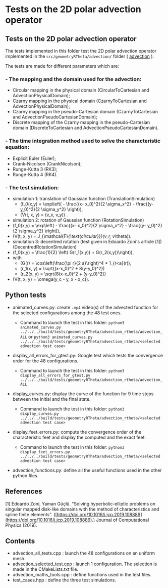 # Tests on the 2D polar advection operator
 
## Tests on the 2D polar advection operator

The tests implemented in this folder test the 2D polar advection operator implemented in the `src/geometryRTheta/advection/` folder 
( [advection](./../../../src/geometryRTheta/advection/README.md) ).

The tests are made for different parameters which are:

### - The mapping and the domain used for the advection: 
 - Circular mapping in the physical domain (CircularToCartesian and AdvectionPhysicalDomain); 
 - Czarny mapping in the physical domain (CzarnyToCartesian and AdvectionPhysicalDomain); 
 - Czarny mapping in the pseudo-Cartesian domain (CzarnyToCartesian and AdvectionPseudoCartesianDomain); 
 - Discrete mapping of the Czarny mapping in the pseudo-Cartesian domain (DiscreteToCartesian and AdvectionPseudoCartesianDomain).
 	
### - The time integration method used to solve the characteristic equation: 
 - Explicit Euler (Euler); 
 - Crank-Nicolson (CrankNicolson); 
 - Runge-Kutta 3 (RK3); 
 - Runge-Kutta 4 (RK4). 
 	
### - The test simulation: 
 - simulation 1: translation of Gaussian function (TranslationSimulation)
   - \(f_0(x,y) = \exp\left( - \frac{(x- x_0)^2}{2 \sigma_x^2} - \frac{(y- y_0)^2}{2 \sigma_y^2} \right)\), 
   - \(V(t, x, y) = (v_x, v_y)\) . 
 - simulation 2: rotation of Gaussian function (RotationSimulation)
  - \(f_0(x,y) = \exp\left( - \frac{(x- x_0)^2}{2 \sigma_x^2} - \frac{(y- y_0)^2}{2 \sigma_y^2} \right)\), 
  - \(V(t, x, y) = J_{\mathcal{F}_{\text{circular}}}(v_r, v_\theta)\). 
 - simulation 3: decentred rotation (test given in Edoardo Zoni's article [1]) (DecentredRotationSimulation)
  - \(f_0(x,y) = \frac{1}{2} \left( G(r_1(x,y)) + G(r_2(x,y))\right)\),
  - with 
     - \(G(r) = \cos\left(\frac{\pi r}{2 a}\right)^4 * 1_{r<a}(r)\), 
     - \(r_1(x, y) = \sqrt{(x-x_0)^2 + 8(y-y_0)^2}\) 
     - \(r_2(x, y) = \sqrt{8(x-x_0)^2 + (y-y_0)^2}\) 
  - \(V(t, x, y) = \omega(y_c - y, x - x_c)\). 


## Python tests

- animated\_curves.py: create `.mp4` video(s) of the advected function for the selected configurations among the 48 test ones.
	- Command to launch the test in this folder: `python3 animated_curves.py ../../../build/tests/geometryRTheta/advection_rtheta/advection_ALL`
	or `python3 animated_curves.py ../../../build/tests/geometryRTheta/advection_rtheta/<selected advection test case>`

- display\_all\_errors\_for\_gtest.py: Google test which tests the convergence order for the 48 configurations.
	- Command to launch the test in this folder: `python3 display_all_errors_for_gtest.py ../../../build/tests/geometryRTheta/advection_rtheta/advection_ALL`

- display\_curves.py: display the curve of the function for 9 time steps between the initial and the final state.  
	- Command to launch the test in this folder: `python3 display_curves.py ../../../build/tests/geometryRTheta/advection_rtheta/<selected advection test case>`

- display\_feet\_errors.py: compute the convergence order of the characteristic feet and display the computed and the exact feet. 
	- Command to launch the test in this folder: `python3 display_feet_errors.py ../../../build/tests/geometryRTheta/advection_rtheta/<selected advection test case>`

- advection\_functions.py: define all the useful functions used in the other python files. 



## References
[1] Edoardo Zoni, Yaman Güçlü. "Solving hyperbolic-elliptic problems on singular mapped 
disk-like domains with the method of characteristics and spline finite elements". 
([https://doi.org/10.1016/j.jcp.2019.108889](https://doi.org/10.1016/j.jcp.2019.108889).)
Journal of Computational Physics (2019).

## Contents

- advection\_all\_tests.cpp : launch the 48 configurations on an uniform mesh. 
- advection\_selected\_test.cpp : launch 1 configuration. The selection is made in the CMakeLists.txt file.
- advection\_maths\_tools.cpp : define functions used in the test files. 
- test\_cases.hpp : define the three test simulations. 



